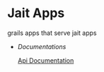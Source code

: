 # Jait Apps
grails apps that serve jait apps



* *Documentations*

     [Api Documentation](docs/api/docs.md)
